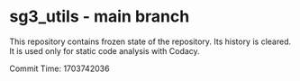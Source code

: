 # sg3_utils - main branch

This repository contains frozen state of the repository.
Its history is cleared. It is used only for static code
analysis with Codacy.

Commit Time: 1703742036